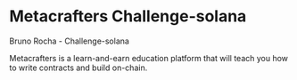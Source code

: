 # Metacrafters Challenge-solana

Bruno Rocha - Challenge-solana

Metacrafters is a learn-and-earn education platform that will teach you how to write contracts and build on-chain.
